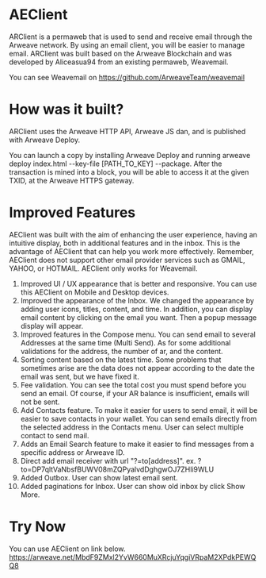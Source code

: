 # AEClient

ARClient is a permaweb that is used to send and receive email through the Arweave network. By using an email client, you will be easier to manage email. ARClient was built based on the Arweave Blockchain and was developed by Aliceasua94 from an existing permaweb, Weavemail.

You can see Weavemail on https://github.com/ArweaveTeam/weavemail

# How was it built?
ARClient uses the Arweave HTTP API, Arweave JS dan, and is published with Arweave Deploy.

You can launch a copy by installing Arweave Deploy and running arweave deploy index.html --key-file [PATH_TO_KEY] --package. After the transaction is mined into a block, you will be able to access it at the given TXID, at the Arweave HTTPS gateway.

# Improved Features

AEClient was built with the aim of enhancing the user experience, having an intuitive display, both in additional features and in the inbox. This is the advantage of AEClient that can help you work more effectively. Remember, AEClient does not support other email provider services such as GMAIL, YAHOO, or HOTMAIL. AEClient only works for Weavemail.

1. Improved UI / UX appearance that is better and responsive. You can use this AEClient on Mobile and Desktop devices.
2. Improved the appearance of the Inbox. We changed the appearance by adding user icons, titles, content, and time. In addition, you can display email content by clicking on the email you want. Then a popup message display will appear.
3. Improved features in the Compose menu. You can send email to several Addresses at the same time (Multi Send). As for some additional validations for the address, the number of ar, and the content.
4. Sorting content based on the latest time. Some problems that sometimes arise are the data does not appear according to the date the email was sent, but we have fixed it.
5. Fee validation. You can see the total cost you must spend before you send an email. Of course, if your AR balance is insufficient, emails will not be sent.
6. Add Contacts feature. To make it easier for users to send email, it will be easier to save contacts in your wallet. You can send emails directly from the selected address in the Contacts menu. User can select multiple contact to send mail.
7. Adds an Email Search feature to make it easier to find messages from a specific address or Arweave ID. 
8. Direct add email receiver with url "?=to[address]". ex. ?to=DP7qltVaNbsfBUWV08mZQPyalvdDghgwOJ7ZHli9WLU
9. Added Outbox. User can show latest email sent. 
10. Added paginations for Inbox. User can show old inbox by click Show More.

# Try Now
You can use AEClient on link below.
https://arweave.net/MbdF9ZMxl2YvW660MuXRcjuYqgiVRpaM2XPdkPEWQQ8
